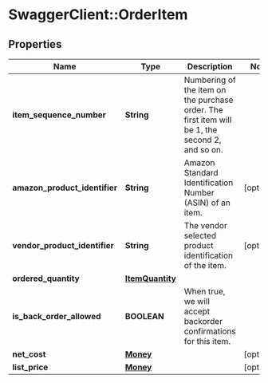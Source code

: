 # SwaggerClient::OrderItem

## Properties
Name | Type | Description | Notes
------------ | ------------- | ------------- | -------------
**item_sequence_number** | **String** | Numbering of the item on the purchase order. The first item will be 1, the second 2, and so on. | 
**amazon_product_identifier** | **String** | Amazon Standard Identification Number (ASIN) of an item. | [optional] 
**vendor_product_identifier** | **String** | The vendor selected product identification of the item. | [optional] 
**ordered_quantity** | [**ItemQuantity**](ItemQuantity.md) |  | 
**is_back_order_allowed** | **BOOLEAN** | When true, we will accept backorder confirmations for this item. | 
**net_cost** | [**Money**](Money.md) |  | [optional] 
**list_price** | [**Money**](Money.md) |  | [optional] 

